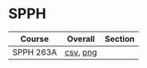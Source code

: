 # SPPH

| Course | Overall | Section |
| ------ | ------- | ------- |
| SPPH 263A | [csv](https://github.com/UCSD-Historical-Enrollment-Data/2024Winter/blob/main/overall/SPPH%20263A.csv), [png](https://raw.githubusercontent.com/UCSD-Historical-Enrollment-Data/2024Winter/main/plot_overall/SPPH%20263A.png) |  |
